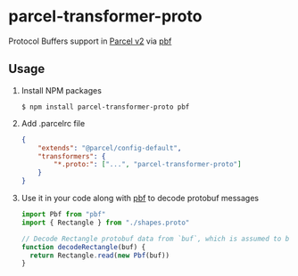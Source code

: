 # parcel-transformer-proto

Protocol Buffers support in [Parcel v2](https://parceljs.org/) via [pbf](https://www.npmjs.com/package/pbf)

## Usage

1. Install NPM packages

	```
	$ npm install parcel-transformer-proto pbf
	```

1. Add .parcelrc file

	```json
	{
		"extends": "@parcel/config-default",
		"transformers": {
			"*.proto:": ["...", "parcel-transformer-proto"]
		}
	}
	```

1. Use it in your code along with [pbf](https://www.npmjs.com/package/pbf) to decode protobuf messages

	```js
	import Pbf from "pbf"
	import { Rectangle } from "./shapes.proto"
	
	// Decode Rectangle protobuf data from `buf`, which is assumed to be an Uint8Array
	function decodeRectangle(buf) {
	  return Rectangle.read(new Pbf(buf))
	}
	```